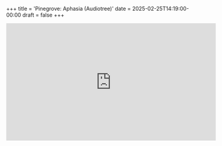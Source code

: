 +++
title = 'Pinegrove: Aphasia (Audiotree)'
date = 2025-02-25T14:19:00-00:00
draft = false
+++

<iframe width="560" height="315" src="https://www.youtube.com/embed/YnsiyiC0Nc0?si=AvjkT-DEyWvsmDL3" title="YouTube video player" frameborder="0" allow="accelerometer; autoplay; clipboard-write; encrypted-media; gyroscope; picture-in-picture; web-share" referrerpolicy="strict-origin-when-cross-origin" allowfullscreen></iframe>
